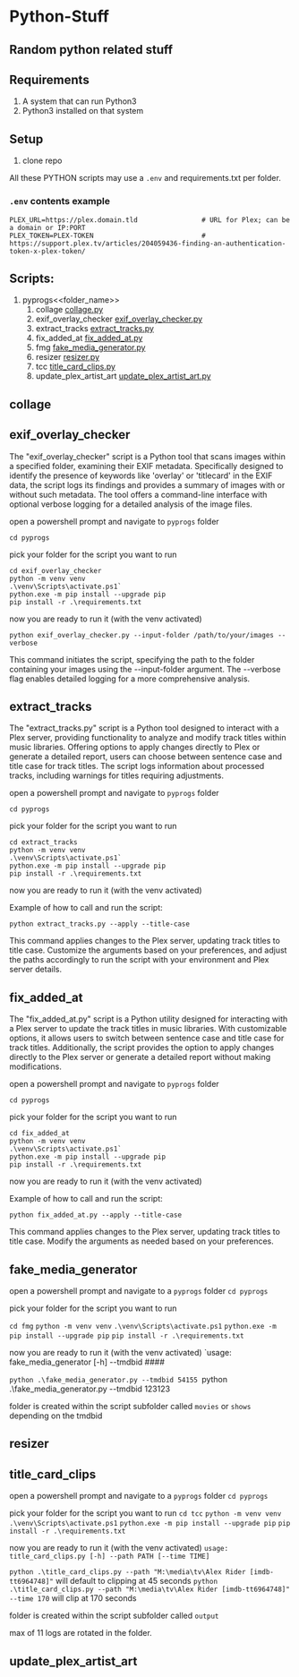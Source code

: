 # Python-Stuff
## Random python related stuff

## Requirements

1. A system that can run Python3
2. Python3 installed on that system

## Setup

1. clone repo

All these PYTHON scripts may use a `.env` and requirements.txt per folder.

### `.env` contents example

```
PLEX_URL=https://plex.domain.tld                # URL for Plex; can be a domain or IP:PORT
PLEX_TOKEN=PLEX-TOKEN                           # https://support.plex.tv/articles/204059436-finding-an-authentication-token-x-plex-token/
```

## Scripts:
1. pyprogs\<<folder_name>>
   1. collage [collage.py](#collage)
   2. exif_overlay_checker [exif_overlay_checker.py](#exif_overlay_checker)
   3. extract_tracks [extract_tracks.py](#extract_tracks)
   4. fix_added_at [fix_added_at.py](#fix_added_at)
   5. fmg [fake_media_generator.py](#fake_media_generator)
   6. resizer [resizer.py](#resizer)
   7. tcc [title_card_clips.py](#title_card_clips)
   8. update_plex_artist_art [update_plex_artist_art.py](#update_plex_artist_art)

## collage

## exif_overlay_checker

The "exif_overlay_checker" script is a Python tool that scans images within a specified folder, examining their EXIF metadata. Specifically designed to identify the presence of keywords like 'overlay' or 'titlecard' in the EXIF data, the script logs its findings and provides a summary of images with or without such metadata. The tool offers a command-line interface with optional verbose logging for a detailed analysis of the image files.

open a powershell prompt and navigate to `pyprogs` folder

`cd pyprogs`

pick your folder for the script you want to run

```
cd exif_overlay_checker
python -m venv venv
.\venv\Scripts\activate.ps1`
python.exe -m pip install --upgrade pip
pip install -r .\requirements.txt
```

now you are ready to run it (with the venv activated)

`python exif_overlay_checker.py --input-folder /path/to/your/images --verbose`

This command initiates the script, specifying the path to the folder containing your images using the --input-folder argument. The --verbose flag enables detailed logging for a more comprehensive analysis.   

## extract_tracks

The "extract_tracks.py" script is a Python tool designed to interact with a Plex server, providing functionality to analyze and modify track titles within music libraries. Offering options to apply changes directly to Plex or generate a detailed report, users can choose between sentence case and title case for track titles. The script logs information about processed tracks, including warnings for titles requiring adjustments.

open a powershell prompt and navigate to `pyprogs` folder

`cd pyprogs`

pick your folder for the script you want to run

```
cd extract_tracks
python -m venv venv
.\venv\Scripts\activate.ps1`
python.exe -m pip install --upgrade pip
pip install -r .\requirements.txt
```

now you are ready to run it (with the venv activated)

Example of how to call and run the script:

```
python extract_tracks.py --apply --title-case
```

This command applies changes to the Plex server, updating track titles to title case. Customize the arguments based on your preferences, and adjust the paths accordingly to run the script with your environment and Plex server details.

## fix_added_at

The "fix_added_at.py" script is a Python utility designed for interacting with a Plex server to update the track titles in music libraries. With customizable options, it allows users to switch between sentence case and title case for track titles. Additionally, the script provides the option to apply changes directly to the Plex server or generate a detailed report without making modifications.

open a powershell prompt and navigate to `pyprogs` folder

`cd pyprogs`

pick your folder for the script you want to run

```
cd fix_added_at
python -m venv venv
.\venv\Scripts\activate.ps1`
python.exe -m pip install --upgrade pip
pip install -r .\requirements.txt
```

now you are ready to run it (with the venv activated)

Example of how to call and run the script:

```
python fix_added_at.py --apply --title-case
```

This command applies changes to the Plex server, updating track titles to title case. Modify the arguments as needed based on your preferences.

## fake_media_generator

open a powershell prompt and navigate to a `pyprogs` folder
`cd pyprogs`

pick your folder for the script you want to run

`cd fmg`
`python -m venv venv`
`.\venv\Scripts\activate.ps1`
`python.exe -m pip install --upgrade pip`
`pip install -r .\requirements.txt`

now you are ready to run it (with the venv activated)
`usage: fake_media_generator [-h] --tmdbid ####

`python .\fake_media_generator.py --tmdbid 54155
`python .\fake_media_generator.py --tmdbid 123123

folder is created within the script subfolder called `movies` or `shows` depending on the tmdbid

## resizer

## title_card_clips

open a powershell prompt and navigate to a `pyprogs` folder
`cd pyprogs`

pick your folder for the script you want to run
`cd tcc`
`python -m venv venv`
`.\venv\Scripts\activate.ps1`
`python.exe -m pip install --upgrade pip`
`pip install -r .\requirements.txt`

now you are ready to run it (with the venv activated)
`usage: title_card_clips.py [-h] --path PATH [--time TIME]`

`python .\title_card_clips.py --path "M:\media\tv\Alex Rider [imdb-tt6964748]"` will default to clipping at 45 seconds
`python .\title_card_clips.py --path "M:\media\tv\Alex Rider [imdb-tt6964748]" --time 170` will clip at 170 seconds

folder is created within the script subfolder called `output`

max of 11 logs are rotated in the folder.

## update_plex_artist_art
